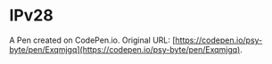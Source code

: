 # IPv28

A Pen created on CodePen.io. Original URL: [https://codepen.io/psy-byte/pen/Exqmjgq](https://codepen.io/psy-byte/pen/Exqmjgq).

